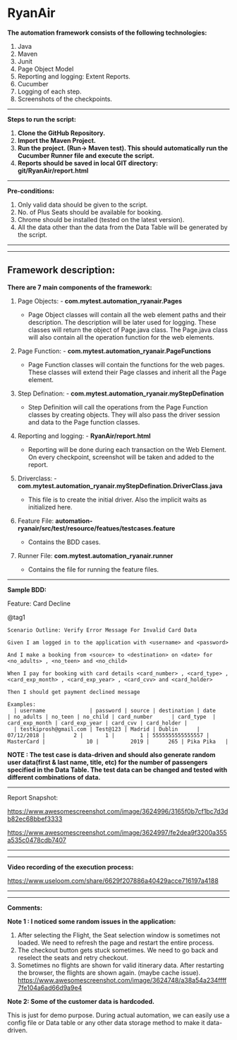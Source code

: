 # RyanAir

**The automation framework consists of the following technologies:**
1. Java
2. Maven 
3. Junit
4. Page Object Model
5. Reporting and logging: Extent Reports.
6. Cucumber
7. Logging of each step.
8. Screenshots of the checkpoints.


-------------------------------------



**Steps to run the script:**
1. **Clone the GitHub Repository.**
2. **Import the Maven Project.**
3. **Run the project. (Run-> Maven test). This should automatically run the Cucumber Runner file and execute the script.**
4. **Reports should be saved in local GIT directory: git/RyanAir/report.html**
    
    
    
 -------------------------------------
    
    



**Pre-conditions:**
1. Only valid data should be given to the script.
2. No. of Plus Seats should be available for booking.
3. Chrome should be installed (tested on the latest version).
4. All the data other than the data from the Data Table will be generated by the script.

-------------------------------------
-------------------------------------

Framework description:
-------------------------------------

**There are 7 main components of the framework:**

1. Page Objects: -  **com.mytest.automation_ryanair.Pages**
    - Page Object classes will contain all the web element paths and their description. The description will be later used for logging. These classes will return the object of Page.java class. The Page.java class will also contain all the operation function for the web elements.
    
2. Page Function: -  **com.mytest.automation_ryanair.PageFunctions**
    - Page Function classes will contain the functions for the web pages. These classes will extend their Page classes and inherit all the Page element. 
    
3. Step Defination: -  **com.mytest.automation_ryanair.myStepDefination**
    - Step Definition will call the operations from the Page Function classes by creating objects. They will also pass the driver session and data to the Page function classes.
    
4. Reporting and logging: -  **RyanAir/report.html**
    - Reporting will be done during each transaction on the Web Element. On every checkpoint, screenshot will be taken and added to the report.
   
5. Driverclass: -  **com.mytest.automation_ryanair.myStepDefination.DriverClass.java**
    - This file is to create the initial driver. Also the implicit waits as initialized here.
    
6. Feature File: **automation-ryanair/src/test/resource/featues/testcases.feature**
    - Contains the BDD cases.
    
7. Runner File: **com.mytest.automation_ryanair.runner**
    - Contains the file for running the feature files.


-------------------------------------


**Sample BDD:**

Feature: Card Decline

@tag1

    Scenario Outline: Verify Error Message For Invalid Card Data
    
    Given I am logged in to the application with <username> and <password>
    
    And I make a booking from <source> to <destination> on <date> for <no_adults> , <no_teen> and <no_child>
    
    When I pay for booking with card details <card_number> , <card_type> , <card_exp_month> , <card_exp_year> , <card_cvv> and <card_holder>
    
    Then I should get payment declined message

    Examples: 
      | username              | password | source | destination | date       | no_adults | no_teen | no_child | card_number      | card_type  | card_exp_month | card_exp_year | card_cvv | card_holder |
      | testkiprosh@gmail.com | Test@123 | Madrid | Dublin      | 07/12/2018 |         2 |       1 |        1 | 5555555555555557 | MasterCard |             10 |          2019 |      265 | Pika Pika   |


**NOTE : The test case is data-driven and should also generate random user data(first & last name, title, etc) for the number of passengers specified in the Data Table. The test data can be changed and tested with different combinations of data.**

-------------------------------------


Report Snapshot:

https://www.awesomescreenshot.com/image/3624996/3165f0b7cf1bc7d3db82ec68bbef3333

https://www.awesomescreenshot.com/image/3624997/fe2dea9f3200a355a535c0478cdb7407


-------------------------------------
-------------------------------------


**Video recording of the execution process:**

https://www.useloom.com/share/6629f207886a40429acce716197a4188


-------------------------------------
-------------------------------------

**Comments:**

**Note 1 : I noticed some random issues in the application:**

1. After selecting the Flight, the Seat selection window is sometimes not loaded. We need to refresh the page and restart the entire process.
2. The checkout button gets stuck sometimes. We need to go back and reselect the seats and retry checkout.
3. Sometimes no flights are shown for valid itinerary data. After restarting the browser, the flights are shown again. (maybe cache issue).
https://www.awesomescreenshot.com/image/3624748/a38a54a234ffff7fe104a6ad66d9a9e4



**Note 2: Some of the customer data is hardcoded.**

This is just for demo purpose. During actual automation, we can easily use a config file or Data table or any other data storage method to make it data-driven.
